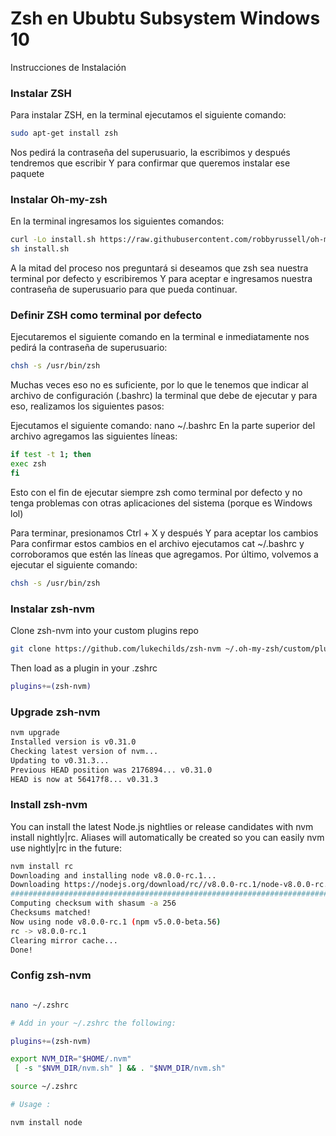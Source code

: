 # Zsh en Ububtu Subsystem Windows 10

Instrucciones de Instalación

### Instalar ZSH

Para instalar ZSH, en la terminal ejecutamos el siguiente comando:

```bash
sudo apt-get install zsh
```

Nos pedirá la contraseña del superusuario, la escribimos y después tendremos que escribir Y para confirmar que queremos instalar ese paquete

### Instalar Oh-my-zsh

En la terminal ingresamos los siguientes comandos:

```bash
curl -Lo install.sh https://raw.githubusercontent.com/robbyrussell/oh-my-zsh/master/tools/install.sh
sh install.sh
```

A la mitad del proceso nos preguntará si deseamos que zsh sea nuestra terminal por defecto y escribiremos Y para aceptar e ingresamos nuestra contraseña de superusuario para que pueda continuar.

### Definir ZSH como terminal por defecto

Ejecutaremos el siguiente comando en la terminal e inmediatamente nos pedirá la contraseña de superusuario:

```bash
chsh -s /usr/bin/zsh
```

Muchas veces eso no es suficiente, por lo que le tenemos que indicar al archivo de configuración (.bashrc) la terminal que debe de ejecutar y para eso, realizamos los siguientes pasos:

Ejecutamos el siguiente comando: nano ~/.bashrc
En la parte superior del archivo agregamos las siguientes líneas:

```bash
if test -t 1; then
exec zsh
fi
```

Esto con el fin de ejecutar siempre zsh como terminal por defecto y no tenga problemas con otras aplicaciones del sistema (porque es Windows lol)

Para terminar, presionamos Ctrl + X y después Y para aceptar los cambios
Para confirmar estos cambios en el archivo ejecutamos cat ~/.bashrc y corroboramos que estén las líneas que agregamos.
Por último, volvemos a ejecutar el siguiente comando:

```bash
chsh -s /usr/bin/zsh
```

### Instalar zsh-nvm

Clone zsh-nvm into your custom plugins repo

```bash
git clone https://github.com/lukechilds/zsh-nvm ~/.oh-my-zsh/custom/plugins/zsh-nvm
```

Then load as a plugin in your .zshrc

```bash
plugins+=(zsh-nvm)
```

### Upgrade zsh-nvm

```bash
nvm upgrade
Installed version is v0.31.0
Checking latest version of nvm...
Updating to v0.31.3...
Previous HEAD position was 2176894... v0.31.0
HEAD is now at 56417f8... v0.31.3
```

### Install zsh-nvm

You can install the latest Node.js nightlies or release candidates with nvm install nightly|rc. Aliases will automatically be created so you can easily nvm use nightly|rc in the future:

```bash
nvm install rc
Downloading and installing node v8.0.0-rc.1...
Downloading https://nodejs.org/download/rc//v8.0.0-rc.1/node-v8.0.0-rc.1-darwin-x64.tar.xz...
######################################################################## 100.0%
Computing checksum with shasum -a 256
Checksums matched!
Now using node v8.0.0-rc.1 (npm v5.0.0-beta.56)
rc -> v8.0.0-rc.1
Clearing mirror cache...
Done!
```

### Config zsh-nvm

```bash

nano ~/.zshrc

# Add in your ~/.zshrc the following:

plugins+=(zsh-nvm)

export NVM_DIR="$HOME/.nvm"
 [ -s "$NVM_DIR/nvm.sh" ] && . "$NVM_DIR/nvm.sh"

source ~/.zshrc

# Usage :

nvm install node

  ```
